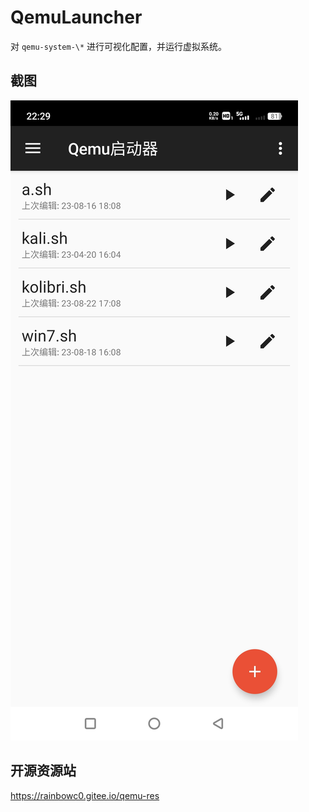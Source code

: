# QemuLauncher

对 `qemu-system-\*` 进行可视化配置，并运行虚拟系统。

## 截图

![Screenshot_20230912_222905](res/Screenshot_20230912_222905.jpg)

## 开源资源站

https://rainbowc0.gitee.io/qemu-res
